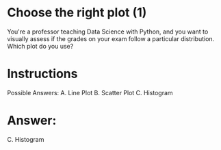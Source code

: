 # Choose the right plot (1)
You're a professor teaching Data Science with Python, and you want to visually assess if the grades on your exam follow a particular distribution. Which plot do you use?

# Instructions
Possible Answers:
A. Line Plot
B. Scatter Plot
C. Histogram

# Answer:
C. Histogram
